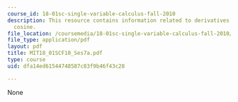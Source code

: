```yaml
---
course_id: 18-01sc-single-variable-calculus-fall-2010
description: This resource contains information related to derivatives of sine and
  cosine.
file_location: /coursemedia/18-01sc-single-variable-calculus-fall-2010/dfa14ed61544748587c83f9b46f43c28_MIT18_01SCF10_Ses7a.pdf
file_type: application/pdf
layout: pdf
title: MIT18_01SCF10_Ses7a.pdf
type: course
uid: dfa14ed61544748587c83f9b46f43c28

---
```

None